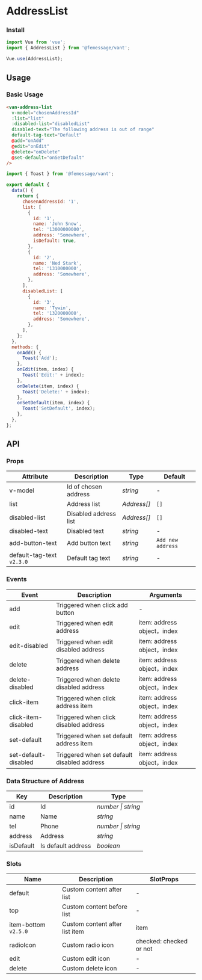 # AddressList

### Install

```js
import Vue from 'vue';
import { AddressList } from '@femessage/vant';

Vue.use(AddressList);
```

## Usage

### Basic Usage

```html
<van-address-list
  v-model="chosenAddressId"
  :list="list"
  :disabled-list="disabledList"
  disabled-text="The following address is out of range"
  default-tag-text="Default"
  @add="onAdd"
  @edit="onEdit"
  @delete="onDelete"
  @set-default="onSetDefault"
/>
```

```js
import { Toast } from '@femessage/vant';

export default {
  data() {
    return {
      chosenAddressId: '1',
      list: [
        {
          id: '1',
          name: 'John Snow',
          tel: '13000000000',
          address: 'Somewhere',
          isDefault: true,
        },
        {
          id: '2',
          name: 'Ned Stark',
          tel: '1310000000',
          address: 'Somewhere',
        },
      ],
      disabledList: [
        {
          id: '3',
          name: 'Tywin',
          tel: '1320000000',
          address: 'Somewhere',
        },
      ],
    };
  },
  methods: {
    onAdd() {
      Toast('Add');
    },
    onEdit(item, index) {
      Toast('Edit:' + index);
    },
    onDelete(item, index) {
      Toast('Delete:' + index);
    },
    onSetDefault(item, index) {
      Toast('SetDefault', index);
    },
  },
};
```

## API

### Props

| Attribute | Description | Type | Default |
| --- | --- | --- | --- |
| v-model | Id of chosen address | _string_ | - |
| list | Address list | _Address[]_ | `[]` |
| disabled-list | Disabled address list | _Address[]_ | `[]` |
| disabled-text | Disabled text | _string_ | - |
| add-button-text | Add button text | _string_ | `Add new address` |
| default-tag-text `v2.3.0` | Default tag text | _string_ | - |

### Events

| Event | Description | Arguments |
| --- | --- | --- |
| add | Triggered when click add button | - |
| edit | Triggered when edit address | item: address object，index |
| edit-disabled | Triggered when edit disabled address | item: address object，index |
| delete | Triggered when delete address | item: address object，index |
| delete-disabled | Triggered when delete disabled address | item: address object，index |
| click-item | Triggered when click address item | item: address object，index |
| click-item-disabled | Triggered when click disabled address | item: address object，index |
| set-default | Triggered when set default address item | item: address object，index |
| set-default-disabled | Triggered when set default disabled address | item: address object，index |

### Data Structure of Address

| Key       | Description        | Type               |
| --------- | ------------------ | ------------------ |
| id        | Id                 | _number \| string_ |
| name      | Name               | _string_           |
| tel       | Phone              | _number \| string_ |
| address   | Address            | _string_           |
| isDefault | Is default address | _boolean_          |

### Slots

| Name | Description | SlotProps |
| --- | --- | --- |
| default | Custom content after list | - |
| top | Custom content before list | - |
| item-bottom `v2.5.0` | Custom content after list item | item |
| radioIcon | Custom radio icon | checked: checked or not |
| edit | Custom edit icon | - |
| delete | Custom delete icon | - |
